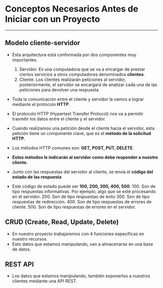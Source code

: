 
# Conceptos Necesarios Antes de Iniciar con un Proyecto
------------------------------

## **Modelo cliente-servidor**

- Esta arquitectura está conformada por dos componentes muy importantes. 
	1. Servidor. Es una computadora que se va a encargar de prestar ciertos servicios a otros computadores denominados **clientes**.
	2. Cliente. Los clientes realizarán peticiones al servidor, posteriormente, el servidor se encargará de analizar cada una de las peticiones para devolver una respuesta. 

- Toda la comunicación entre el cliente y servidor la vamos a lograr mediante el protocolo **HTTP**.
- El protocolo HTTP (Hypertext Transfer Protocol) nos va a permitir trasmitir los datos entre el cliente y el servidor.

- Cuando realizamos una petición desde el cliente hacia el servidor, esta petición tiene un componente clave, que es el **método de la solicitud HTTP**.
- Los métodos HTTP comunes son: **GET, POST, PUT, DELETE**.
- **Estos métodos le indicarán al servidor como debe responder a nuestro cliente.**

- Junto con las respuestas del servidor al cliente, se envía el **código del estado de las respuesta**
- Este código de estado puede ser **100, 200, 300, 400, 500**.
	100. Son de tipo respuestas informativas. Por ejemplo, algo que se esté procesando en el servidor.
	200. Son de tipo respuestas de éxito
	300. Son de tipo respuestas de redirección.
	400. Son de tipo respuestas de errores de cliente.
	500. Son de tipo respuestas de errores en el servidor.

## **CRUD (Create, Read, Update, Delete)**

- En nuestro proyecto trabajaremos con 4 funciones específicas en nuestro recursos.
- Esto datos que estamos manipulando, van a almacenarse en una base de datos.

## **REST API**

- Los datos que estamos manipulando, también exponerlos a nuestros clientes mediante una API REST.
























